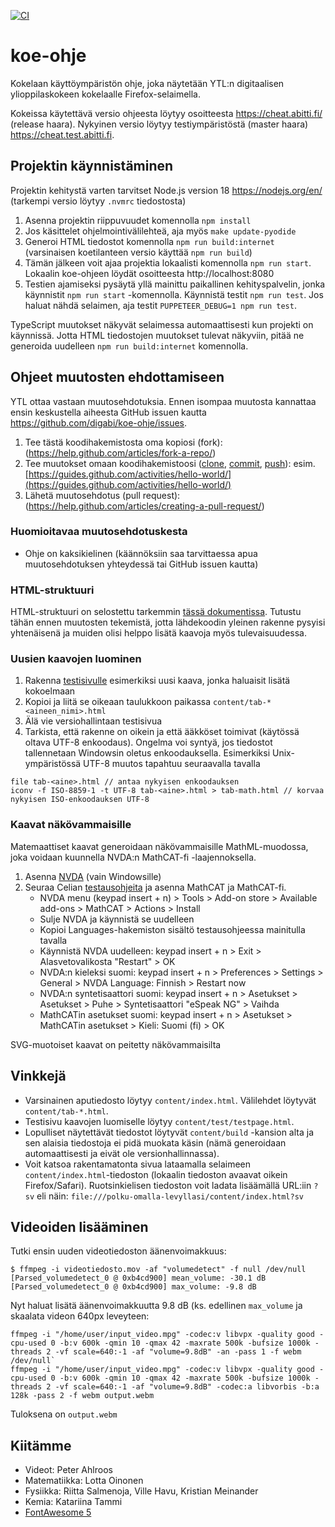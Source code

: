 [![CI](https://github.com/digabi/koe-ohje/actions/workflows/ci.yml/badge.svg)](https://github.com/digabi/koe-ohje/actions/workflows/ci.yml)

# koe-ohje

Kokelaan käyttöympäristön ohje, joka näytetään YTL:n digitaalisen ylioppilaskokeen kokelaalle Firefox-selaimella.

Kokeissa käytettävä versio ohjeesta löytyy osoitteesta https://cheat.abitti.fi/ (release haara). Nykyinen versio löytyy testiympäristöstä (master haara) https://cheat.test.abitti.fi.

## Projektin käynnistäminen

Projektin kehitystä varten tarvitset Node.js version 18 https://nodejs.org/en/ (tarkempi versio löytyy `.nvmrc` tiedostosta)

1. Asenna projektin riippuvuudet komennolla `npm install`
1. Jos käsittelet ohjelmointivälilehteä, aja myös `make update-pyodide`
1. Generoi HTML tiedostot komennolla `npm run build:internet` (varsinaisen koetilanteen versio käyttää `npm run build`)
1. Tämän jälkeen voit ajaa projektia lokaalisti komennolla `npm run start`. Lokaalin koe-ohjeen löydät osoitteesta http://localhost:8080
1. Testien ajamiseksi pysäytä yllä mainittu paikallinen kehityspalvelin, jonka käynnistit `npm run start` -komennolla. Käynnistä testit `npm run test`. Jos haluat nähdä selaimen, aja testit `PUPPETEER_DEBUG=1 npm run test`.

TypeScript muutokset näkyvät selaimessa automaattisesti kun projekti on käynnissä. Jotta HTML tiedostojen muutokset tulevat näkyviin, pitää ne generoida uudelleen `npm run build:internet` komennolla.

## Ohjeet muutosten ehdottamiseen

YTL ottaa vastaan muutosehdotuksia. Ennen isompaa muutosta kannattaa ensin keskustella aiheesta GitHub issuen kautta https://github.com/digabi/koe-ohje/issues.

1.  Tee tästä koodihakemistosta oma kopiosi (fork): (https://help.github.com/articles/fork-a-repo/)
2.  Tee muutokset omaan koodihakemistoosi ([clone](https://help.github.com/articles/cloning-a-repository/), [commit](https://github.com/abhikp/git-test/wiki/Committing-changes), [push](https://help.github.com/articles/pushing-to-a-remote/)): esim. [https://guides.github.com/activities/hello-world/](https://guides.github.com/activities/hello-world/)
3.  Lähetä muutosehdotus (pull request): (https://help.github.com/articles/creating-a-pull-request/)

### Huomioitavaa muutosehdotuskesta

- Ohje on kaksikielinen (käännöksiin saa tarvittaessa apua muutosehdotuksen yhteydessä tai GitHub issuen kautta)

### HTML-struktuuri

HTML-struktuuri on selostettu tarkemmin [tässä dokumentissa](HTML.md). Tutustu tähän ennen muutosten tekemistä, jotta lähdekoodin yleinen rakenne pysyisi yhtenäisenä ja muiden olisi helppo lisätä kaavoja myös tulevaisuudessa.

### Uusien kaavojen luominen

1. Rakenna [testisivulle](content/test/testpage.html) esimerkiksi uusi kaava, jonka haluaisit lisätä kokoelmaan
2. Kopioi ja liitä se oikeaan taulukkoon paikassa `content/tab-*<aineen_nimi>.html`
3. Älä vie versiohallintaan testisivua
4. Tarkista, että rakenne on oikein ja että ääkköset toimivat (käytössä oltava UTF-8 enkoodaus). Ongelma voi syntyä,
   jos tiedostot tallennetaan Windowsin oletus enkoodauksella. Esimerkiksi Unix-ympäristössä UTF-8 muutos tapahtuu seuraavalla tavalla

```
file tab-<aine>.html // antaa nykyisen enkoodauksen
iconv -f ISO-8859-1 -t UTF-8 tab-<aine>.html > tab-math.html // korvaa nykyisen ISO-enkoodauksen UTF-8
```

### Kaavat näkövammaisille

Matemaattiset kaavat generoidaan näkövammaisille MathML-muodossa, joka voidaan kuunnella NVDA:n MathCAT-fi -laajennoksella.

1. Asenna [NVDA](https://www.nvaccess.org/download/) (vain Windowsille)
1. Seuraa Celian [testausohjeita](https://github.com/samimaattaCelia/MathCAT-fi#testaa-suomenkielist%C3%A4-mathcat-lis%C3%A4osaa-nvda-ruudunlukijalla) ja asenna MathCAT ja MathCAT-fi.
    * NVDA menu (keypad insert + n) > Tools > Add-on store > Available add-ons > MathCAT > Actions > Install
    * Sulje NVDA ja käynnistä se uudelleen
    * Kopioi Languages-hakemiston sisältö testausohjeessa mainitulla tavalla
    * Käynnistä NVDA uudelleen: keypad insert + n > Exit > Alasvetovalikosta "Restart" > OK
    * NVDA:n kieleksi suomi: keypad insert + n > Preferences > Settings > General > NVDA Language: Finnish > Restart now
    * NVDA:n syntetisaattori suomi: keypad insert + n > Asetukset > Asetukset > Puhe > Syntetisaattori "eSpeak NG" > Vaihda
    * MathCATin asetukset suomi: keypad insert + n > Asetukset > MathCATin asetukset > Kieli: Suomi (fi) > OK

SVG-muotoiset kaavat on peitetty näkövammaisilta

## Vinkkejä

- Varsinainen aputiedosto löytyy `content/index.html`. Välilehdet löytyvät `content/tab-*.html`.
- Testisivu kaavojen luomiselle löytyy `content/test/testpage.html`.
- Lopulliset näytettävät tiedostot löytyvät `content/build` -kansion alta ja sen alaisia tiedostoja ei pidä muokata käsin (nämä generoidaan automaattisesti ja eivät ole versionhallinnassa).
- Voit katsoa rakentamatonta sivua lataamalla selaimeen `content/index.html`-tiedoston (lokaalin tiedoston avaavat oikein Firefox/Safari). Ruotsinkielisen tiedoston voit ladata lisäämällä URL:iin `?sv` eli näin: `file:///polku-omalla-levyllasi/content/index.html?sv`

## Videoiden lisääminen

Tutki ensin uuden videotiedoston äänenvoimakkuus:

`$ ffmpeg -i videotiedosto.mov -af "volumedetect" -f null /dev/null`
`[Parsed_volumedetect_0 @ 0xb4cd900] mean_volume: -30.1 dB`
`[Parsed_volumedetect_0 @ 0xb4cd900] max_volume: -9.8 dB`

Nyt haluat lisätä äänenvoimakkuutta 9.8 dB (ks. edellinen `max_volume` ja skaalata videon 640px leveyteen:

```
ffmpeg -i "/home/user/input_video.mpg" -codec:v libvpx -quality good -cpu-used 0 -b:v 600k -qmin 10 -qmax 42 -maxrate 500k -bufsize 1000k -threads 2 -vf scale=640:-1 -af "volume=9.8dB" -an -pass 1 -f webm /dev/null`
ffmpeg -i "/home/user/input_video.mpg" -codec:v libvpx -quality good -cpu-used 0 -b:v 600k -qmin 10 -qmax 42 -maxrate 500k -bufsize 1000k -threads 2 -vf scale=640:-1 -af "volume=9.8dB" -codec:a libvorbis -b:a 128k -pass 2 -f webm output.webm
```

Tuloksena on `output.webm`

## Kiitämme

- Videot: Peter Ahlroos
- Matematiikka: Lotta Oinonen
- Fysiikka: Riitta Salmenoja, Ville Havu, Kristian Meinander
- Kemia: Katariina Tammi
- [FontAwesome 5](https://github.com/FortAwesome/Font-Awesome)

